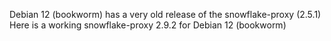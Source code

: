 Debian 12 (bookworm) has a very old release of the snowflake-proxy (2.5.1) 
Here is a working snowflake-proxy 2.9.2 for Debian 12 (bookworm)








     
